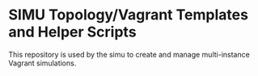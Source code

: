 # SIMU Topology/Vagrant Templates and Helper Scripts

This repository is used by the simu to create and manage multi-instance Vagrant simulations.